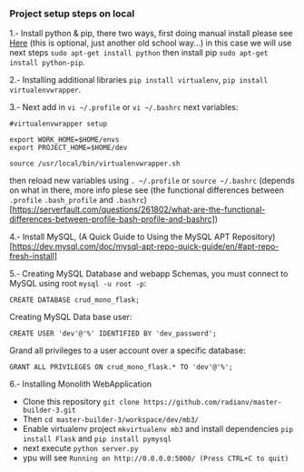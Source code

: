 ### Project setup steps on local

1.- Install python & pip, there two ways, first doing manual install please see [Here](topics/python_manual_install.md) (this is optional, just another old school way...) in this case we will use 
next steps  `sudo apt-get install python` then install pip `sudo apt-get install python-pip`.

2.- Installing additional libraries `pip install virtualenv`, `pip install virtualenvwrapper`. 

3.- Next add in `vi ~/.profile` or `vi ~/.bashrc` next variables:
```
#virtualenvwrapper setup

export WORK_HOME=$HOME/envs
export PROJECT_HOME=$HOME/dev

source /usr/local/bin/virtualenvwrapper.sh

```

then reload new variables using `. ~/.profile` or `source ~/.bashrc` (depends on what in there, more info plese see (the functional differences between `.profile` `.bash_profile` and `.bashrc`)[https://serverfault.com/questions/261802/what-are-the-functional-differences-between-profile-bash-profile-and-bashrc]) 


4.- Install MySQL, (A Quick Guide to Using the MySQL APT Repository)[https://dev.mysql.com/doc/mysql-apt-repo-quick-guide/en/#apt-repo-fresh-install]

5.- Creating MySQL Database and webapp Schemas, you must connect to MySQL using root `mysql -u root -p`:
```
CREATE DATABASE crud_mono_flask;
```
Creating MySQL Data base user:
```
CREATE USER 'dev'@'%' IDENTIFIED BY 'dev_password';
```
Grand all privileges to a user account over a specific database:
```
GRANT ALL PRIVILEGES ON crud_mono_flask.* TO 'dev'@'%';
```
6.- Installing Monolith WebApplication

 - Clone this repository `git clone https://github.com/radianv/master-builder-3.git`
 - Then `cd master-builder-3/workspace/dev/mb3/`
 - Enable virtualenv project `mkvirtualenv mb3` and install dependencies `pip install Flask` and `pip install pymysql`
 - next execute `python server.py`
 - ypu will see `Running on http://0.0.0.0:5000/ (Press CTRL+C to quit)` 